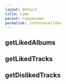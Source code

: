 ```yaml
---
layout: default
title: Like
parent: Справочник
permalink: /reference/like
---
```


## getLikedAlbums

## getLikedTracks

## getDislikedTracks